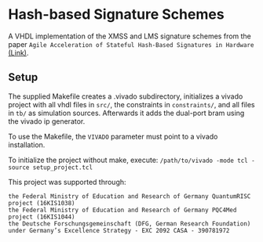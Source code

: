 # Hash-based Signature Schemes
A VHDL implementation of the XMSS and LMS signature schemes from the paper `Agile Acceleration of Stateful Hash-Based Signatures in Hardware` [(Link)](https://doi.org/10.1145/3567426).

## Setup
The supplied Makefile creates a .vivado subdirectory, initializes a vivado
project with all vhdl files in `src/`, the constraints in `constraints/`, and
all files in `tb/` as simulation sources. Afterwards it adds the dual-port bram
using the vivado ip generator. 

To use the Makefile, the `VIVADO` parameter must point to a vivado installation.

To initialize the project without make, execute:
```/path/to/vivado -mode tcl -source setup_project.tcl```


This project was supported through:

    the Federal Ministry of Education and Research of Germany QuantumRISC project (16KIS1038)
    the Federal Ministry of Education and Research of Germany PQC4Med project (16KIS1044)
    the Deutsche Forschungsgemeinschaft (DFG, German Research Foundation) under Germany’s Excellence Strategy - EXC 2092 CASA - 390781972
